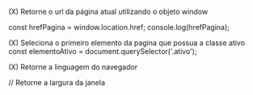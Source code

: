 (X) Retorne o url da página atual utilizando o objeto window

const hrefPagina = window.location.href;
console.log(hrefPagina);

(X) Seleciona o primeiro elemento da pagina que possua a classe ativo
const elementoAtivo = document.querySelector('.ativo');

(X) Retorne a linguagem do navegador

// Retorne a largura da janela
